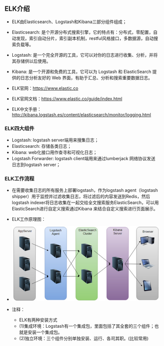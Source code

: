 ## ELK介绍
- ELK由Elasticsearch、Logstash和Kibana三部分组件组成；
- Elasticsearch: 是个开源分布式搜索引擎，它的特点有：分布式，零配置，自动发现，索引自动分片，索引副本机制，restful风格接口，多数据源，自动搜索负载等。
- Logstash: 是一个完全开源的工具，它可以对你的日志进行收集、分析，并将其存储供以后使用。
- Kibana: 是一个开源和免费的工具，它可以为 Logstash 和 ElasticSearch 提供的日志分析友好的 Web 界面，有助于汇总、分析和搜索重要数据日志。

- ELK官网：<https://www.elastic.co>
- ELK官网文档：<https://www.elastic.co/guide/index.html>
- ELK中文手册：<http://kibana.logstash.es/content/elasticsearch/monitor/logging.html>

### ELK四大组件
- Logstash: logstash server端用来搜集日志；
- Elasticsearch: 存储各类日志；
- Kibana: web化接口用作查寻和可视化日志；
- Logstash Forwarder: logstash client端用来通过lumberjack 网络协议发送日志到logstash server；


### ELK工作流程
- 在需要收集日志的所有服务上部署logstash，作为logstash agent（logstash shipper）用于监控并过滤收集日志，将过滤后的内容发送到Redis，然后logstash indexer将日志收集在一起交给全文搜索服务ElasticSearch，可以用ElasticSearch进行自定义搜索通过Kibana 来结合自定义搜索进行页面展示。
- ELK工作原理图：
- ![ELK工作原理图](../images/elk0.png "ELK工作原理图")

- 注释：
  - ELK有两种安装方式
  - (1)集成环境：Logstash有一个集成包，里面包括了其全套的三个组件；也就是安装一个集成包。
  - (2)独立环境：三个组件分别单独安装、运行、各司其职。(比较常用)
